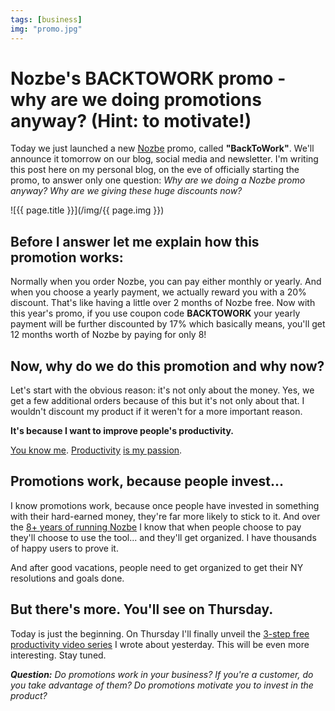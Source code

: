 ```yaml
---
tags: [business]
img: "promo.jpg"
---
```


# Nozbe's BACKTOWORK promo - why are we doing promotions anyway? (Hint: to motivate!)

Today we just launched a new [Nozbe][n] promo, called **"BackToWork"**. We'll announce it tomorrow on our blog, social media and newsletter. I'm writing this post here on my personal blog, on the eve of officially starting the promo, to answer only one question: *Why are we doing a Nozbe promo anyway? Why are we giving these huge discounts now?*

<!--More-->

![{{ page.title }}](/img/{{ page.img }})

## Before I answer let me explain how this promotion works:

Normally when you order Nozbe, you can pay either monthly or yearly. And when you choose a yearly payment, we actually reward you with a 20% discount. That's like having a little over 2 months of Nozbe free. Now with this year's promo, if you use coupon code **BACKTOWORK** your yearly payment will be further discounted by 17% which basically means, you'll get 12 months worth of Nozbe by paying for only 8!

## Now, why do we do this promotion and why now?

Let's start with the obvious reason: it's not only about the money. Yes, we get a few additional orders because of this but it's not only about that. I wouldn't discount my product if it weren't for a more important reason.

**It's because I want to improve people's productivity.**

[You know me](/about/). [Productivity](/productivity/) [is my passion](/passion).

## Promotions work, because people invest...

I know promotions work, because once people have invested in something with their hard-earned money, they're far more likely to stick to it. And over the [8+ years of running Nozbe](/8nozbe) I know that when people choose to pay they'll choose to use the tool... and they'll get organized. I have thousands of happy users to prove it.

And after good vacations, people need to get organized to get their NY resolutions and goals done.

## But there's more. You'll see on Thursday.

Today is just the beginning. On Thursday I'll finally unveil the [3-step free productivity video series](/inbox-start) I wrote about yesterday. This will be even more interesting. Stay tuned.

***Question:*** *Do promotions work in your business? If you're a customer, do you take advantage of them? Do promotions motivate you to invest in the product?*

[promo]: https://nozbe.com/buy/?campaign=sliwinski&code=BACKTOWORK
[i]: http://iMagazine.pl
[d]: http://db.tt/kD7Liux
[e]: /how-i-use-evernote
[p]: /passion
[n]: https://michael.gratis/nozbe
[io]: https://michael.gratis/ipadonly/
[pm]: http://productivemag.com/
[s]: /show
[t]: http://twitter.com/MSliwinski